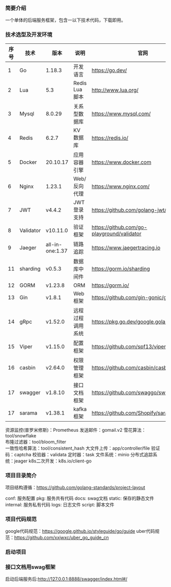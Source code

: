 ### 简要介绍
一个单体的后端服务框架，包含一以下技术代码，下载即用。


### 技术选型及开发环境
| 序号 | 技术        | 版本              | 说明           | 官网                                         |
|----|-----------|-----------------|--------------|--------------------------------------------|
| 1  | Go        | 1.18.3          | 开发语言         | https://go.dev/                            |
| 2  | Lua       | 5.3             | Redis Lua 脚本 | http://www.lua.org/                        |
| 3  | Mysql     | 8.0.29          | 关系型数据库       | https://www.mysql.com/                     |
| 4  | Redis     | 6.2.7           | KV 数据库       | https://redis.io/                          |
| 5  | Docker    | 20.10.17        | 应用容器引擎       | https://www.docker.com                     |
| 6  | Nginx     | 1.23.1          | Web/反向代理     | https://www.nginx.com/                     |
| 7  | JWT       | v4.4.2          | JWT登录支持      | https://github.com/golang-jwt/jwt          |
| 8  | Validator | v10.11.0        | 验证框架         | https://github.com/go-playground/validator |
| 9  | Jaeger    | all-in-one:1.37 | 链路追踪         | https://www.jaegertracing.io               |
| 11 | sharding  | v0.5.3          | 数据库中间件       | https://gorm.io/sharding                   |
| 12 | GORM      | v1.23.8         | ORM          | https://gorm.io/                           |
| 13 | Gin       | v1.8.1          | Web 框架       | https://github.com/gin-gonic/gin           |
| 14 | gRpc      | v1.52.0         | 远程过程调用系统     | https://pkg.go.dev/google.golang.org/grpc  |
| 15 | Viper     | v1.15.0         | 配置框架         | https://github.com/spf13/viper             |
| 16 | casbin    | v2.64.0         | 权限管理框架       | https://github.com/casbin/casbin/v2        |
| 17 | swagger   | v1.8.10         | 接口文档框架       | https://github.com/swaggo/swag             |
| 17 | sarama    | v1.38.1         | kafka框架      | https://github.com/Shopify/sarama          |

资源监控(普罗米修斯)：Prometheus
发送邮件：gomail.v2
雪花算法：tool/snowflake       
布隆过滤器：tool/bloom_filter     
一致性哈希算法：tool/consistent_hash
大文件上传：app/controller/file
验证码：captcha
校验器：validata
定时器：task
文件系统：minio
分布式追踪系统：jeager
k8s二次开发：k8s.io/client-go


### 项目目录简介
项目结构遵循：https://github.com/golang-standards/project-layout

conf:                服务配置
pkg:                 服务共有代码
docs:                swag文档
static:              保存的静态文件
internal:            服务私有代码
logs:                日志文件
script:              脚本文件


### 项目代码规范
google代码规范：https://google.github.io/styleguide/go/guide
uber代码规范：https://github.com/xxjwxc/uber_go_guide_cn


### 启动项目


### 接口文档用swag框架
启动后端服务后:http://127.0.0.1:8888/swagger/index.html#/




